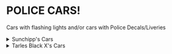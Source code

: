 # POLICE CARS!
Cars with flashing lights and/or cars with Police Decals/Liveries

<details>
  <summary>Sunchipp's Cars</summary>
  
  * 2007 Ford Crown Victoria
  * 2013 Dodge Charger Police
  * Sunchipp's Rat-Rod (Police Version) (Update: Fixed Position and Rotation)
  * Magnum (San Francisco Rush 2049)
</details>
<details>
<summary>Tarles Black X's Cars</summary>
  
  * Zartex
  * Driv3r-Miami-Cop
